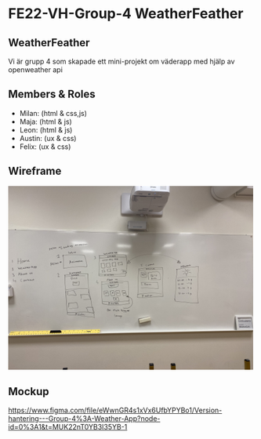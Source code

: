 # FE22-VH-Group-4 WeatherFeather

## WeatherFeather


Vi är grupp 4 som skapade ett mini-projekt om väderapp med hjälp av openweather api

## Members & Roles
- Milan: (html & css,js)
- Maja:  (html & js)
- Leon:  (html & js)
- Austin: (ux & css)
- Felix:    (ux & css)

## Wireframe
<img width="500" src="images/IMG_0600.jpg"/>

## Mockup
https://www.figma.com/file/eWwnGR4s1xVx6UfbYPYBo1/Version-hantering---Group-4%3A-Weather-App?node-id=0%3A1&t=MUK22nT0YB3I35YB-1

